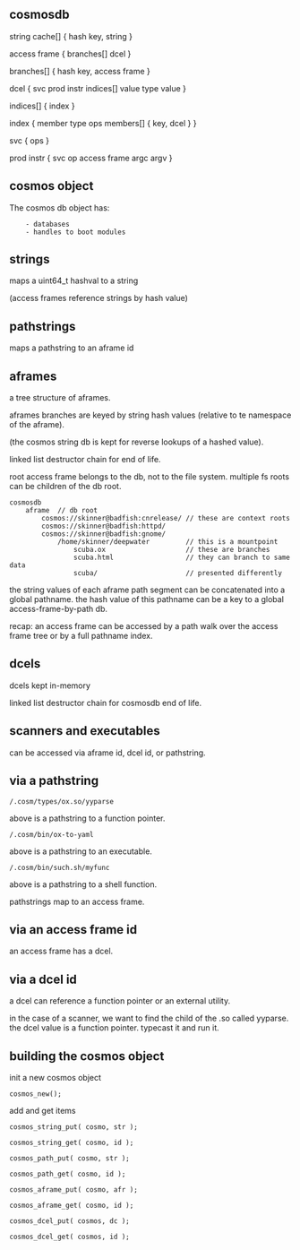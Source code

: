 



cosmosdb
--------


string cache[] {
  hash key, string
}


access frame {
  branches[]
  dcel
}


branches[] {
  hash key, access frame
}


dcel {
  svc
  prod instr
  indices[]
  value type
  value
}

indices[] {
  index
}

index {
  member type
  ops
  members[] { key, dcel }
}

svc {
  ops
}

prod instr {
  svc
  op
  access frame
  argc
  argv
}




cosmos object
-------------

The cosmos db object has:

        - databases
        - handles to boot modules


## strings ##
maps a uint64_t hashval to a string

(access frames reference strings by hash value)

## pathstrings ##
maps a pathstring to an aframe id


## aframes ##
a tree structure of aframes.

aframes branches are keyed by string hash values (relative to te namespace of the aframe).

(the cosmos string db is kept for reverse lookups of a hashed value).

linked list destructor chain for end of life.

root access frame belongs to the db, not to the file system.  multiple fs roots can be children of the db root.

    cosmosdb
        aframe  // db root
            cosmos://skinner@badfish:cnrelease/ // these are context roots
            cosmos://skinner@badfish:httpd/
            cosmos://skinner@badfish:gnome/
                /home/skinner/deepwater         // this is a mountpoint
                    scuba.ox                    // these are branches
                    scuba.html                  // they can branch to same data
                    scuba/                      // presented differently


the string values of each aframe path segment can be concatenated into a global pathname.  the hash value of this pathname can be a key to a global access-frame-by-path db.

recap:  an access frame can be accessed by a path walk over the access frame tree or by a full pathname index.


## dcels ##
dcels kept in-memory

linked list destructor chain for cosmosdb end of life.







scanners and executables
------------------------

can be accessed via aframe id, dcel id, or pathstring.


## via a pathstring ##

    /.cosm/types/ox.so/yyparse

above is a pathstring to a function pointer.

    /.cosm/bin/ox-to-yaml

above is a pathstring to an executable.

    /.cosm/bin/such.sh/myfunc

above is a pathstring to a shell function.

pathstrings map to an access frame.


## via an access frame id ##

an access frame has a dcel.


## via a dcel id ##

a dcel can reference a function pointer or an external utility.

in the case of a scanner, we want to find the child of the .so called yyparse.  the dcel value is a function pointer.  typecast it and run it.


building the cosmos object
--------------------------

init a new cosmos object

    cosmos_new();

add and get items

    cosmos_string_put( cosmo, str );

    cosmos_string_get( cosmo, id );

    cosmos_path_put( cosmo, str );

    cosmos_path_get( cosmo, id );

    cosmos_aframe_put( cosmo, afr );

    cosmos_aframe_get( cosmo, id );

    cosmos_dcel_put( cosmos, dc );

    cosmos_dcel_get( cosmos, id );

